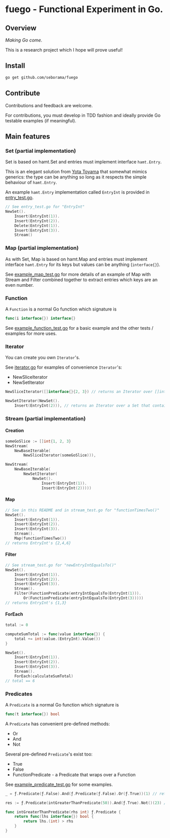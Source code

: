 # fuego - Functional Experiment in Go.

## Overview

_Making Go come._

This is a research project which I hope will prove useful!

## Install

```bash
go get github.com/seborama/fuego
```

## Contribute

Contributions and feedback are welcome.

For contributions, you must develop in TDD fashion and ideally provide Go testable examples (if meaningful).

## Main features

### Set (partial implementation)

Set is based on hamt.Set and entries must implement interface `hamt.Entry`.

This is an elegant solution from [Yota Toyama](https://github.com/raviqqe) that somewhat mimics generics: the type can be anything so long as it respects the simple behaviour of `hamt.Entry`.

An example `hamt.Entry` implementation called `EntryInt` is provided in [entry_test.go](entry_test.go).

```go
// See entry_test.go for "EntryInt"
NewSet().
    Insert(EntryInt(1)).
    Insert(EntryInt(2)).
    Delete(EntryInt(1)).
    Insert(EntryInt(3)).
    Stream()
```

### Map (partial implementation)

As with Set, Map is based on hamt.Map and entries must implement interface `hamt.Entry` for its keys but values can be anything (`interface{}`).

See [example_map_test.go](example_map_test.go) for more details of an example of Map with Stream and Filter combined together to extract entries which keys are an even number.

### Function

A `Function` is a normal Go function which signature is

```go
func(i interface{}) interface{}
```

See [example_function_test.go](example_function_test.go) for a basic example and the other tests / examples for more uses.

### Iterator

You can create you own `Iterator`'s.

See [iterator.go](iterator.go) for examples of convenience `Iterator`'s:
- NewSliceIterator
- NewSetIterator

```go
NewSliceIterator([]interface{}{2, 3}) // returns an Iterator over []interface{2, 3}

NewSetIterator(NewSet().
    Insert(EntryInt(2))), // returns an Iterator over a Set that contains a single EntryInt(2)
```

### Stream (partial implementation)

#### Creation

```go
someGoSlice := []int{1, 2, 3}
NewStream(
    NewBaseIterable(
        NewSliceIterator(someGoSlice))),
```

```go
NewStream(
    NewBaseIterable(
        NewSetIterator(
            NewSet().
                Insert(EntryInt(1)).
                Insert(EntryInt(2)))))
```

#### Map

```go
// See in this README and in stream_test.go for "functionTimesTwo()"
NewSet().
    Insert(EntryInt(1)).
    Insert(EntryInt(2)).
    Insert(EntryInt(3)).
    Stream().
    Map(functionTimesTwo())
// returns EntryInt's {2,4,6}
```

#### Filter

```go
// See stream_test.go for "newEntryIntEqualsTo()"
NewSet().
    Insert(EntryInt(1)).
    Insert(EntryInt(2)).
    Insert(EntryInt(3)).
    Stream().
    Filter(FunctionPredicate(entryIntEqualsTo(EntryInt(1))).
        Or(FunctionPredicate(entryIntEqualsTo(EntryInt(3)))))
// returns EntryInt's {1,3}
```

#### ForEach

```go
total := 0

computeSumTotal := func(value interface{}) {
    total += int(value.(EntryInt).Value())
}

NewSet().
    Insert(EntryInt(1)).
    Insert(EntryInt(2)).
    Insert(EntryInt(3)).
    Stream().
    ForEach(calculateSumTotal)
// total == 6
```

### Predicates

A `Predicate` is a normal Go function which signature is

```go
func(t interface{}) bool
```

A `Predicate` has convenient pre-defined methods:
- Or
- And
- Not

Several pre-defined `Predicate`'s exist too:
- True
- False
- FunctionPredicate - a Predicate that wraps over a Function

See [example_predicate_test.go](example_predicate_test.go) for some examples.

```go
_ = ƒ.Predicate(ƒ.False).And(ƒ.Predicate(ƒ.False).Or(ƒ.True))(1) // returns false

res := ƒ.Predicate(intGreaterThanPredicate(50)).And(ƒ.True).Not()(23) // res = true

func intGreaterThanPredicate(rhs int) ƒ.Predicate {
	return func(lhs interface{}) bool {
		return lhs.(int) > rhs
	}
}
```

